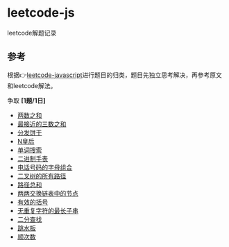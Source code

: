 # leetcode-js
leetcode解题记录

## 参考
根据👉[leetcode-javascript](https://github.com/sl1673495/leetcode-javascript)进行题目的归类，题目先独立思考解决，再参考原文和leetcode解法。

争取 **[1题/1日]** 

- [两数之和](1-两数之和.md)
- [最接近的三数之和](16-最接近的三数之和.md)
- [分发饼干](455-分发饼干.md)
- [N皇后](51-N皇后.md)
- [单词搜索](79-单词搜索.md)
- [二进制手表](401-二进制手表.md)
- [电话号码的字母组合](17-电话号码的字母组合.md)
- [二叉树的所有路径](257-二叉树的所有路径.md)
- [路径总和](112-路径总和.md)
- [两两交换链表中的节点](24-两两交换链表中的节点.md)
- [有效的括号](20-有效的括号.md)
- [无重复字符的最长子串](3-无重复字符的最长子串.md)
- [二分查找](704-二分查找.md)
- [跳水板](面试题-跳水板.md)
- [顺次数](1291-顺次数.md)